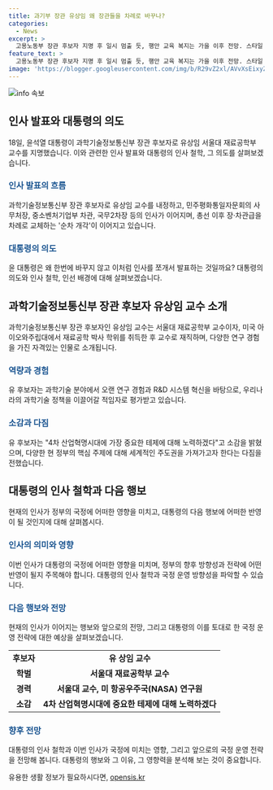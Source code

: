 ```yaml
---
title: 과기부 장관 유상임 왜 장관들을 차례로 바꾸나?
categories:
  - News
excerpt: >
  고용노동부 장관 후보자 지명 후 일시 멈출 듯, 행안 교육 복지는 가을 이후 전망. 스타일 반영한 차관 인선, 유상임 과학기술정보통신부 장관 후보자 지명. 대통령직속 민주평화통일자문회의 사무처장, 중소벤처기업부 차관, 국무2차장 등 인선. 순차 개각으로 인사 교체 지속되며, 윤 대통령의 국정 철학 반영한 차관급 인사로 동력 확보. 현재 윤 대통령과 가까운 이상민 행정안전부 장관의 거취 주목. 윤 대통령의 파격 인사에 관심 쏠릴 전망.
feature_text: >
  고용노동부 장관 후보자 지명 후 일시 멈출 듯, 행안 교육 복지는 가을 이후 전망. 스타일 반영한 차관 인선, 유상임 과학기술정보통신부 장관 후보자 지명. 대통령직속 민주평화통일자문회의 사무처장, 중소벤처기업부 차관, 국무2차장 등 인선. 순차 개각으로 인사 교체 지속되며, 윤 대통령의 국정 철학 반영한 차관급 인사로 동력 확보. 현재 윤 대통령과 가까운 이상민 행정안전부 장관의 거취 주목. 윤 대통령의 파격 인사에 관심 쏠릴 전망.
image: 'https://blogger.googleusercontent.com/img/b/R29vZ2xl/AVvXsEixyZcFfHzMRdzZMjFBmAUKJYCLCGyLL1o632UiGVXcaFdKo_bkvkuCioo0uUKlGfBVcT3P84aROyZIXSBEx3Aw5nCQ3pTgDom1WDC4m8eifvWiAmWEEVb4x6G_l8C0QH225ldMjyaFvpxGEBGNO37VmDTDMHGhJPq73UglMfDca1-0aw/s1600/blogspot.png'
---
```


<p><img src="https://blogger.googleusercontent.com/img/b/R29vZ2xl/AVvXsEixyZcFfHzMRdzZMjFBmAUKJYCLCGyLL1o632UiGVXcaFdKo_bkvkuCioo0uUKlGfBVcT3P84aROyZIXSBEx3Aw5nCQ3pTgDom1WDC4m8eifvWiAmWEEVb4x6G_l8C0QH225ldMjyaFvpxGEBGNO37VmDTDMHGhJPq73UglMfDca1-0aw/s1600/blogspot.png" alt="info 속보" /></p>

<h2 data-ke-size="size26">인사 발표와 대통령의 의도</h2>

<p data-ke-size="size16">18일, 윤석열 대통령이 과학기술정보통신부 장관 후보자로 유상임 서울대 재료공학부 교수를 지명했습니다. 이와 관련한 인사 발표와 대통령의 인사 철학, 그 의도를 살펴보겠습니다.</p>

<h3><b><span style="color: #1a5490;">인사 발표의 흐름</span></b></h3>

<p data-ke-size="size16">과학기술정보통신부 장관 후보자로 유상임 교수를 내정하고, 민주평화통일자문회의 사무처장, 중소벤처기업부 차관, 국무2차장 등의 인사가 이어지며, 총선 이후 장·차관급을 차례로 교체하는 '순차 개각'이 이어지고 있습니다.</p>

<h3><b><span style="color: #1a5490;">대통령의 의도</span></b></h3>

<p data-ke-size="size16">윤 대통령은 왜 한번에 바꾸지 않고 이처럼 인사를 쪼개서 발표하는 것일까요? 대통령의 의도와 인사 철학, 인선 배경에 대해 살펴보겠습니다.</p>

<h2 data-ke-size="size26">과학기술정보통신부 장관 후보자 유상임 교수 소개</h2>

<p data-ke-size="size16">과학기술정보통신부 장관 후보자인 유상임 교수는 서울대 재료공학부 교수이자, 미국 아이오와주립대에서 재료공학 박사 학위를 취득한 후 교수로 재직하며, 다양한 연구 경험을 가진 자격있는 인물로 소개됩니다.</p>

<h3><b><span style="color: #1a5490;">역량과 경험</span></b></h3>

<p data-ke-size="size16">유 후보자는 과학기술 분야에서 오랜 연구 경험과 R&D 시스템 혁신을 바탕으로, 우리나라의 과학기술 정책을 이끌어갈 적임자로 평가받고 있습니다.</p>

<h3><b><span style="color: #1a5490;">소감과 다짐</span></b></h3>

<p data-ke-size="size16">유 후보자는 "4차 산업혁명시대에 가장 중요한 테제에 대해 노력하겠다"고 소감을 밝혔으며, 다양한 현 정부의 핵심 주제에 대해 세계적인 주도권을 가져가고자 한다는 다짐을 전했습니다.</p>

<h2 data-ke-size="size26">대통령의 인사 철학과 다음 행보</h2>

<p data-ke-size="size16">현재의 인사가 정부의 국정에 어떠한 영향을 미치고, 대통령의 다음 행보에 어떠한 반영이 될 것인지에 대해 살펴봅시다.</p>

<h3><b><span style="color: #1a5490;">인사의 의미와 영향</span></b></h3>

<p data-ke-size="size16">이번 인사가 대통령의 국정에 어떠한 영향을 미치며, 정부의 향후 방향성과 전략에 어떤 반영이 될지 주목해야 합니다. 대통령의 인사 철학과 국정 운영 방향성을 파악할 수 있습니다.</p>

<h3><b><span style="color: #1a5490;">다음 행보와 전망</span></b></h3>

<p data-ke-size="size16">현재의 인사가 이어지는 행보와 앞으로의 전망, 그리고 대통령의 이를 토대로 한 국정 운영 전략에 대한 예상을 살펴보겠습니다.</p>

<table style="width: 100%;">
<tbody>
<tr>
<td style="text-align: center; height: 17px;"><b>후보자</b></td>
<td style="text-align: center; height: 17px;"><b>유 상임 교수</b></td>
</tr>
<tr>
<td style="text-align: center; height: 17px;"><b>학벌</b></td>
<td style="text-align: center; height: 17px;"><b>서울대 재료공학부 교수</b></td>
</tr>
<tr>
<td style="text-align: center; height: 17px;"><b>경력</b></td>
<td style="text-align: center; height: 17px;"><b>서울대 교수, 미 항공우주국(NASA) 연구원</b></td>
</tr>
<tr>
<td style="text-align: center; height: 17px;"><b>소감</b></td>
<td style="text-align: center; height: 17px;"><b>4차 산업혁명시대에 중요한 테제에 대해 노력하겠다</b></td>
</tr>
</tbody>
</table>

<h3><b><span style="color: #1a5490;">향후 전망</span></b></h3>

<p data-ke-size="size16">대통령의 인사 철학과 이번 인사가 국정에 미치는 영향, 그리고 앞으로의 국정 운영 전략을 전망해 봅니다. 대통령의 행보와 그 이유, 그 영향력을 분석해 보는 것이 중요합니다.</p>
유용한 생활 정보가 필요하시다면, <a href="https://opensis.kr" rel="dofollow">opensis.kr</a>


